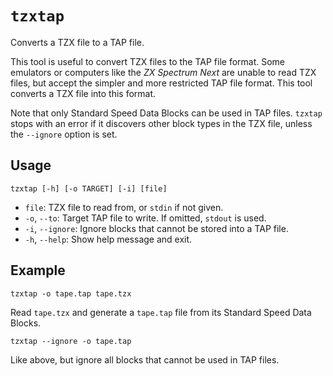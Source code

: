 # `tzxtap`

Converts a TZX file to a TAP file.

This tool is useful to convert TZX files to the TAP file format. Some emulators or computers like the _ZX Spectrum Next_ are unable to read TZX files, but accept the simpler and more restricted TAP file format. This tool converts a TZX file into this format.

Note that only Standard Speed Data Blocks can be used in TAP files. `tzxtap` stops with an error if it discovers other block types in the TZX file, unless the `--ignore` option is set.


## Usage

```
tzxtap [-h] [-o TARGET] [-i] [file]
```

* `file`: TZX file to read from, or `stdin` if not given.
* `-o`, `--to`: Target TAP file to write. If omitted, `stdout` is used.
* `-i`, `--ignore`: Ignore blocks that cannot be stored into a TAP file.
* `-h`, `--help`: Show help message and exit.

## Example

```
tzxtap -o tape.tap tape.tzx
```

Read `tape.tzx` and generate a `tape.tap` file from its Standard Speed Data Blocks.

```
tzxtap --ignore -o tape.tap
```

Like above, but ignore all blocks that cannot be used in TAP files.
